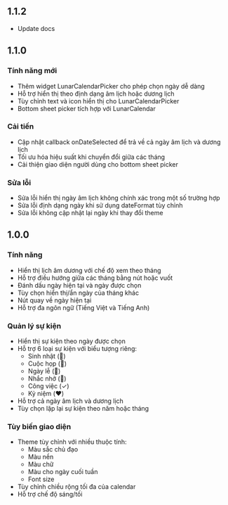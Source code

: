 ## 1.1.2

- Update docs

## 1.1.0

### Tính năng mới
- Thêm widget LunarCalendarPicker cho phép chọn ngày dễ dàng
- Hỗ trợ hiển thị theo định dạng âm lịch hoặc dương lịch
- Tùy chỉnh text và icon hiển thị cho LunarCalendarPicker
- Bottom sheet picker tích hợp với LunarCalendar

### Cải tiến
- Cập nhật callback onDateSelected để trả về cả ngày âm lịch và dương lịch
- Tối ưu hóa hiệu suất khi chuyển đổi giữa các tháng
- Cải thiện giao diện người dùng cho bottom sheet picker

### Sửa lỗi
- Sửa lỗi hiển thị ngày âm lịch không chính xác trong một số trường hợp
- Sửa lỗi định dạng ngày khi sử dụng dateFormat tùy chỉnh
- Sửa lỗi không cập nhật lại ngày khi thay đổi theme

## 1.0.0

### Tính năng
- Hiển thị lịch âm dương với chế độ xem theo tháng
- Hỗ trợ điều hướng giữa các tháng bằng nút hoặc vuốt
- Đánh dấu ngày hiện tại và ngày được chọn
- Tùy chọn hiển thị/ẩn ngày của tháng khác
- Nút quay về ngày hiện tại
- Hỗ trợ đa ngôn ngữ (Tiếng Việt và Tiếng Anh)

### Quản lý sự kiện
- Hiển thị sự kiện theo ngày được chọn
- Hỗ trợ 6 loại sự kiện với biểu tượng riêng:
  - Sinh nhật (🎂)
  - Cuộc họp (👥)
  - Ngày lễ (🎉)
  - Nhắc nhở (🔔)
  - Công việc (✓)
  - Kỷ niệm (❤️)
- Hỗ trợ cả ngày âm lịch và dương lịch
- Tùy chọn lặp lại sự kiện theo năm hoặc tháng

### Tùy biến giao diện
- Theme tùy chỉnh với nhiều thuộc tính:
  - Màu sắc chủ đạo
  - Màu nền
  - Màu chữ
  - Màu cho ngày cuối tuần
  - Font size
- Tùy chỉnh chiều rộng tối đa của calendar
- Hỗ trợ chế độ sáng/tối

